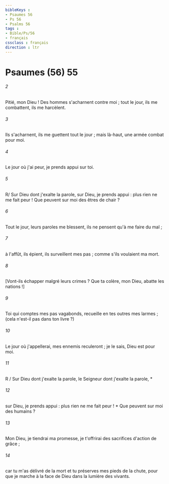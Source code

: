 ```yaml
---
bibleKeys : 
- Psaumes 56
- Ps 56
- Psalms 56
tags : 
- Bible/Ps/56
- français
cssclass : français
direction : ltr
---
```


# Psaumes (56) 55

###### 2
Pitié, mon Dieu ! Des hommes s'acharnent contre moi ; tout le jour, ils me combattent, ils me harcèlent.
###### 3
Ils s'acharnent, ils me guettent tout le jour ; mais là-haut, une armée combat pour moi.
###### 4
Le jour où j'ai peur, je prends appui sur toi.
###### 5
R/ Sur Dieu dont j'exalte la parole, sur Dieu, je prends appui : plus rien ne me fait peur ! Que peuvent sur moi des êtres de chair ?
###### 6
Tout le jour, leurs paroles me blessent, ils ne pensent qu'à me faire du mal ;
###### 7
à l'affût, ils épient, ils surveillent mes pas ; comme s'ils voulaient ma mort.
###### 8
[Vont-ils échapper malgré leurs crimes ? Que ta colère, mon Dieu, abatte les nations !]
###### 9
Toi qui comptes mes pas vagabonds, recueille en tes outres mes larmes ; (cela n'est-il pas dans ton livre ?)
###### 10
Le jour où j'appellerai, mes ennemis reculeront ; je le sais, Dieu est pour moi.
###### 11
R / Sur Dieu dont j'exalte la parole, le Seigneur dont j'exalte la parole, *
###### 12
sur Dieu, je prends appui : plus rien ne me fait peur ! * Que peuvent sur moi des humains ?
###### 13
Mon Dieu, je tiendrai ma promesse, je t'offrirai des sacrifices d'action de grâce ;
###### 14
car tu m'as délivré de la mort et tu préserves mes pieds de la chute, pour que je marche à la face de Dieu dans la lumière des vivants.

